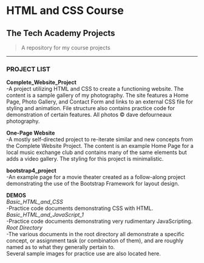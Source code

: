 # HTML and CSS Course  

## The Tech Academy Projects

>A repository for my course projects
---
### PROJECT LIST

**Complete_Website_Project**<br>
    -A project utilizing HTML and CSS to create a functioning website.
    The content is a sample gallery of my photography.
    The site features a Home Page, Photo Gallery, and Contact Form and
    links to an external CSS file for styling and animation.
    File structure also contains practice code for demonstration of
    certain features.  All photos :copyright: dave defourneaux photography.

**One-Page Website**<br>
    -A mostly self-directed project to re-iterate similar and new concepts
    from the Complete Website Project.
    The content is an example Home Page for a local music exchange club and
    contains many of the same elements but adds a video gallery.  The styling
    for this project is minimalistic.

**bootstrap4_project**<br>
    -An example page for a movie theater created as a follow-along project
    demonstrating the use of the Bootstrap Framework for layout design.
    
**DEMOS**<br>
    *Basic_HTML_and_CSS*<br>
        -Practice code documents demonstrating CSS with HTML.<br>
    *Basic_HTML_and_JavaScript_1*<br>
        -Practice code documents demonstrating very rudimentary JavaScripting.<br>
    *Root Directory*<br>
        -The various documents in the root directory all demonstrate
        a specific concept, or assignment task (or combination of them),
        and are roughly named as to what they generally pertain to.  
        Several sample images for practice use are also located here.
